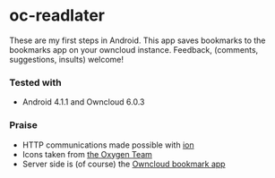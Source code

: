 oc-readlater
============
These are my first steps in Android. This app saves bookmarks to the bookmarks app on your owncloud instance. Feedback, (comments, suggestions, insults) welcome!

### Tested with
- Android 4.1.1 and Owncloud 6.0.3

### Praise
- HTTP communications made possible with [ion](https://github.com/koush/ion)
- Icons taken from [the Oxygen Team](https://github.com/pasnox/oxygen-icons-png)
- Server side is (of course) the [Owncloud bookmark app](https://github.com/owncloud/bookmarks)
